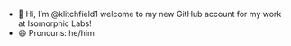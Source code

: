 - 👋 Hi, I’m @klitchfield1 welcome to my new GitHub account for my work at Isomorphic Labs!
- 😄 Pronouns: he/him

